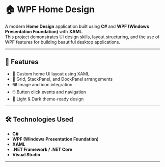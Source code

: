 # 🏠 WPF Home Design

A modern **Home Design** application built using **C#** and **WPF (Windows Presentation Foundation)** with **XAML**.  
This project demonstrates UI design skills, layout structuring, and the use of WPF features for building beautiful desktop applications.

---

## 📌 Features
- 🎨 Custom home UI layout using XAML
- 📐 Grid, StackPanel, and DockPanel arrangements
- 🖼️ Image and icon integration
- 🖱️ Button click events and navigation
- 🌙 Light & Dark theme-ready design

---

## 🛠️ Technologies Used
- **C#**
- **WPF (Windows Presentation Foundation)**
- **XAML**
- **.NET Framework / .NET Core**
- **Visual Studio**

---

